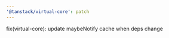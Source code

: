 ```yaml
---
'@tanstack/virtual-core': patch
---
```


fix(virtual-core): update maybeNotify cache when deps change
